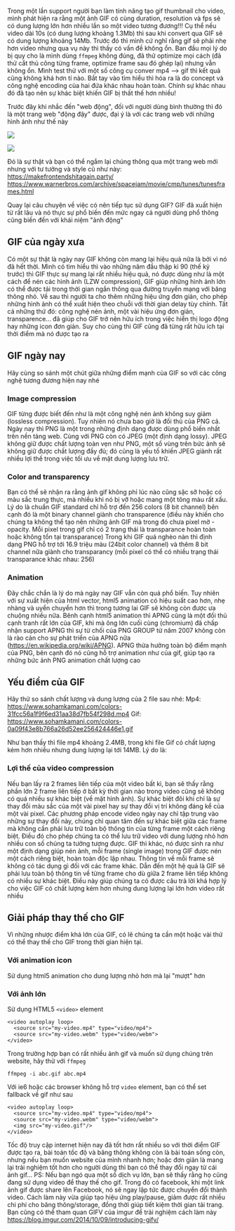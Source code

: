 Trong một lần support người bạn làm tính năng tạo gif thumbnail cho video, mình phát hiện ra rằng một ảnh GIF có cùng duration, resolution và fps sẽ có dung lượng lớn hơn nhiều lần so một video tương đương!!!
Cụ thể nếu video dài 10s (có dung lượng khoảng 1.3Mb) thì sau khi convert qua GIF sẽ có dung lượng khoảng 14Mb. Trước đó thì mình cứ nghĩ rằng gif sẽ phải nhẹ hơn video nhưng qua vụ này thì thấy có vấn đề không ổn. Ban đầu mọi lý do bị quy cho là mình dùng `ffmpeg` không đúng, đã thử optimize mọi cách (đã thử  cắt thủ công từng frame, optimize frame sau đó ghép lại) nhưng vẫn không ổn. Mình test thử với một số công cụ conver mp4 --> gif thì kết quả cũng không khá hơn tí nào. Bắt tay vào tìm hiểu thì hóa ra là do concept và công nghệ encoding của hai đứa khác nhau hoàn toàn. Chính sự khác nhau đó đã tạo nên sự khác biệt khiến GIF bị thất thế hơn nhiều!

Trước đây khi nhắc đến "web động", đối với người dùng bình thường thì đó là một trang web "động đậy" được, đại ý là với các trang web với những hình ảnh như thế này

![](https://images.viblo.asia/a269031e-8054-462a-9560-437860df1978.gif)

![](https://images.viblo.asia/2ed17699-2ad4-4de0-8085-e6d04e31e07a.gif)

Đó là sự thật và bạn có thể ngắm lại chúng thông qua một trang web mới nhưng với tư tưởng và style cũ như này:
https://makefrontendshitagain.party/
https://www.warnerbros.com/archive/spacejam/movie/cmp/tunes/tunesframes.html

Quay lại câu chuyện về việc có nên tiếp tục sử dụng GIF? GIF đã xuất hiện từ rất lâu và nó thực sự phổ biến đến mức ngay cả người dùng phổ thông cũng biến đến với khái niệm  "ảnh động"
## GIF của ngày xưa
Có một sự thật là ngày nay GIF không còn mang lại hiệu quả nữa là bởi vì nó đã hết thời. Mình có tìm hiểu thì vào những năm đầu thập kỉ 90 (thế kỷ trước) thì GIF thực sự mang lại rất nhiều hiệu quả, nó được dùng như là một cách để nén các hình ảnh (LZW compression), GIF giúp những hình ảnh lớn có thể được tải trong thời gian ngắn thông qua đường truyền mạng với băng thông nhỏ. Về sau thì người ta cho thêm những hiệu ứng đơn giản, cho phép những hình ảnh có thể xuất hiện theo chuỗi với thời gian delay tùy chỉnh. Tất cả những thứ đó: công nghệ nén ảnh, một vài hiệu ứng đơn giản, transparence... đã giúp cho GIF trở nên hữu ích trong việc hiển thị logo động hay những icon đơn giản. Suy cho cùng thì GIF cũng đã từng rất hữu ích tại thời điểm mà nó được tạo ra

## GIF ngày nay
Hãy cùng so sánh một chút giữa những điểm mạnh của GIF so với các công nghệ tương đương hiện nay nhé

### Image compression
GIF từng được biết đến như là một công nghệ nén ảnh không suy giảm (lossless compression). Tuy nhiên nó chưa bao giờ là đối thủ của PNG cả. Ngày nay thì PNG là một trong những định dạng được dùng phổ biến nhất trên nền tảng web. Cùng với PNG còn có JPEG (một định dạng lossy). JPEG không giữ được chất lượng toàn vẹn như PNG, một số vùng trên bức ảnh sẽ không giữ được chất lượng đầy đủ; đó cũng là yếu tố khiến JPEG giành rất nhiều lợi thế trong việc tối ưu về mặt dung lượng lưu trữ.

### Color and transparency
Bạn có thể sẽ nhận ra rằng ảnh gif không phỉ lúc nào cũng sặc sỡ hoặc có màu sắc trung thực, mà nhiều khi nó bị vỡ hoặc mang một tông màu rất xấu. Lý do là chuẩn GIF standard chỉ hỗ trợ đến 256 colors (8 bit channel) bên cạnh đó là một binary channel giành cho transparence (điều này khiến cho chúng ta không thể tạo nên những ảnh GIF mà trong đó chưa pixel mờ - opacity. Mỗi pixel trong gif chỉ có 2 trạng thái là transparance hoàn toàn hoặc không tồn tại transparance)
Trong khi GIF quá nghèo nàn thì định dạng PNG hỗ trợ tới 16.9 triệu màu (24bit color channel) và thêm 8 bit channel nữa giành cho transparancy (mỗi pixel có thể có nhiều trạng thái transparance khác nhau: 256)

### Animation
Đây chắc chắn là lý do mà ngày nay GIF vẫn còn quá phổ biến. Tuy nhiên với sự xuất hiện của html vector, html5 animation có hiệu suất cao hơn, nhẹ nhàng và uyển chuyển hơn thì trong tương lai GIF sẽ không còn được ưa chuộng nhiều nữa.
Bênh cạnh html5 animation thì APNG cũng là một đối thủ cạnh tranh rất lớn của GIF, khi mà ông lớn cuối cùng (chromium) đã chấp nhận support APNG thì sự từ chối của PNG GROUP từ năm 2007 không còn là rào cản cho sự phát triển của APNG nữa (https://en.wikipedia.org/wiki/APNG). APNG thừa hưởng toàn bộ điểm mạnh của PNG, bên cạnh đó nó cũng hỗ trợ animation như của gif, giúp tạo ra những bức ảnh PNG animation chất lượng cao

## Yếu điểm của GIF
Hãy thử so sánh chất lượng và dung lượng của 2 file sau nhé:
Mp4: https://www.sohamkamani.com/colors-31fcc56a1f9f6ed31aa38d7fb54f298d.mp4
Gif: https://www.sohamkamani.com/colors-0a09f43e8b766a26d52ee256424446e1.gif

Như bạn thấy thì file mp4 khoảng 2.4MB, trong khi file Gif có chất lượng kém hơn nhiều nhưng dung lượng lại tới 14MB. Lý do là:
### Lợi thế của video compression
Nếu bạn lấy ra 2 frames liên tiếp của một video bất kì, bạn sẽ thấy rằng phần lớn 2 frame liên tiếp ở bất kỳ thời gian nào trong video cũng sẽ không có quá nhiều sự khác biệt (về mặt hình ảnh). Sự khác biệt đôi khi chỉ là sự thay đổi màu sắc của một vài pixel hay sự thay đổi vị trí không đáng kể của một vài pixel. Các phương pháp encode video ngày nay chỉ tập trung vào những sự thay đổi này, chúng chỉ quan tâm đến sự khác biệt giữa các frame mà không cần phải lưu trữ toàn bộ thông tin của từng frame một cách riêng biệt. Điều đó cho phép chúng ta có thể lưu trữ video với dung lượng nhỏ hơn nhiều con số chúng ta tưởng tượng được.
GIF thì khác, nó được sinh ra như một định dạng giúp nén ảnh, mỗi frame (single image) trong GIF được nén một cách riêng biệt, hoàn toàn độc lập nhau. Thông tin về mỗi frame sẽ không có tác dụng gì đối với các frame khác. Dẫn đến một hệ quả là GIF sẽ phải lưu toàn bộ thông tin về từng frame cho dù giữa 2 frame liên tiếp không có nhiều sự khác biệt. Điều này giúp chúng ta có được câu trả lời khá hợp lý cho việc GIF có chất lượng kém hơn nhưng dung lượng lại lớn hơn video rất nhiều

## Giải pháp thay thế cho GIF
Vì những nhược điểm khá lớn của GIF, có lẽ chúng ta cần một hoặc vài thứ có thể thay thế cho GIF trong thời gian hiện tại.
### Với animation icon
Sử dụng html5 animation cho dung lượng nhỏ hơn mà lại "mượt" hơn
### Với ảnh lớn
Sử dụng HTML5 `<video>` element
```
<video autoplay loop>
  <source src="my-video.mp4" type="video/mp4">
  <source src="my-video.webm" type="video/webm">
</video>
```

Trong trường hợp bạn có rất nhiều ảnh gif và muốn sử dụng chúng trên website, hãy thử với `ffmpeg`
```
ffmpeg -i abc.gif abc.mp4
```
Với ie6 hoặc các browser không hỗ trợ `video` element, bạn có thể set fallback về gif như sau
```
<video autoplay loop>
  <source src="my-video.mp4" type="video/mp4">
  <source src="my-video.webm" type="video/webm">
  <img src="my-video.gif"/>
</video>
```

Tốc độ truy cập internet hiện nay đã tốt hơn rất nhiều so với thời điểm GIF được tạo ra, bài toán tốc độ và băng thông không còn là bài toán sống còn, nhưng nếu bạn muốn website của mình nhanh hơn; hoặc đơn giản là mang lại trải nghiệm tốt hơn cho người dùng thì bạn có thể thay đổi ngay từ cái ảnh gif...
PS: Nếu bạn ngó qua một số dịch vụ lớn, bạn sẽ thấy rằng họ cũng đang sử dụng video để thay thế cho gif. Trong đó có facebook, khi một link ảnh gif được share lên Facebook, nó sẽ ngay lập tức được chuyển đổi thành video. Cách làm này vừa giúp tạo hiệu ứng play/pause, giảm được rất nhiều chi phí cho băng thông/storage, đồng thời giúp tiết kiệm thời gian tải trang. Bạn cũng có thể tham quan GIFV của imgur để trải nghiệm cách làm này https://blog.imgur.com/2014/10/09/introducing-gifv/
